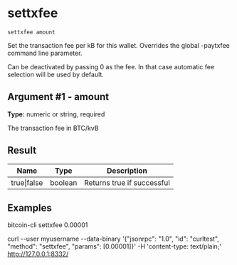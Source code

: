 # settxfee

`settxfee amount`

Set the transaction fee per kB for this wallet. Overrides the global -paytxfee command line parameter.

Can be deactivated by passing 0 as the fee. In that case automatic fee selection will be used by default.

## Argument #1 - amount

**Type:** numeric or string, required

The transaction fee in BTC/kvB

## Result

| Name        | Type    | Description                |
| ----------- | ------- | -------------------------- |
| true\|false | boolean | Returns true if successful |

## Examples

bitcoin-cli settxfee 0.00001

curl --user myusername --data-binary '{"jsonrpc": "1.0", "id": "curltest", "method": "settxfee", "params": [0.00001]}' -H 'content-type: text/plain;' http://127.0.0.1:8332/